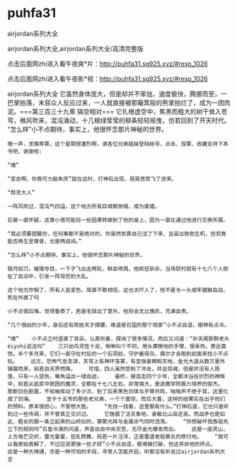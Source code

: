 # puhfa31
airjordan系列大全

airjordan系列大全,airjordan系列大全/高清完整版

点击后面网zhi进入看午夜爽*片：http://puhfa31.sg925.xyz/#resp_1026

点击后面网zhi进入看午夜影*视：http://puhfa31.sg925.xyz/#resp_1026

airjordan系列大全    它虽然身体庞大，但是却并不笨拙，速度极快，腾挪而至，一巴掌拍落，未容众人反应过来，一人就直接被那簸箕般的熊掌拍烂了，成为一团肉泥。===第三百三十九章 隔空相对===    它扎根虚空中，焦黑而粗大的树干耸入苍穹，微风吹来，混沌涌动，十几根绿莹莹的柳条轻轻摇曳，仿若回到了开天时代。    “怎么样”小不点期待，事实上，他很怀念那片神秘的世界。

    嗷一声，求推荐票，这个星期很激烈啊，请各位兄弟姐妹登陆帐号，点击、投票、收藏支持下本书吧，谢谢啦:

    “噗”

    “变态啊，你竟可力敌朱厌”就在这时，打神石出现，晃晃悠悠飞了进来。

    “祭灵大人”

    一阵风吹过，混沌气四溢，这个地方所有巨城都倒塌，成为废墟。

    石昊一直怀疑，这尊小塔可能将一些因果转嫁到了他的身上，因为一直在通过他进行交换所需。

    “我必须要提醒你，任何事都不是绝对的，你虽然依靠自己活了下来，且诞出勃勃生机，但究竟能否再生至尊骨，也是两说间。”

    “怎么样”小不点期待，事实上，他很怀念那片神秘的世界。

    银月如刀，璀璨夺目，一下子飞出去两轮，鲜血喷溅，他疯狂斩杀，当场狈村就有十七八个人倒在了血泊中，引发一阵惊恐的大乱。

    这个地方炸锅了，所有人皆变色，简直不敢相信。这也太吓人了，他不是与一头成年貔貅血战，死在外面了吗

    小不点很后悔，觉得鲁莽了，若是毛球出了意外，他将会无比愧疚，充满自责。

    “几个很凶的少年，身后还有雨姓天才撑腰，难道是石国的那个雨家”小不点自语，眼神有点冷。

    “噗”    小不点立时竖直了耳朵，认真听着，探询了很多情况，而后又问道：“补天阁那群老头éiyohi说法吗”    三只幼鸟灵性十足，啾啾叫个不同，用头摩擦他的手臂，很亲热，表达喜悦。半个多月来，它们一直守在村后的一个石洞前，守护着母鸟，偶尔才会跑到前面来找小不点玩。    远方，恐怖气息澎湃，天穹上有神环笼罩，有至强者睥睨天地，金光大道从数万里外铺展而来，宛若自天界而降。    可惜，四人虽然受到了冲击，并且惊魂，但是并没有人殒落，只有一人受伤，嘴角溢出一缕血迹。    最终，接连走四个少年，全都沐浴在炽烈的神辉中，宛若从岩浆中脱困的魔灵，全都在十七八左右，非常强大，是逐鹿学院极力培养的俊杰。    那断剑在剧震，不知被挥动了多少次，到了后来黑色剑体与手臂共鸣，嗡嗡声不绝于耳，这里化成了剑海。    至于十五爷的那些老兄弟，一个个震惊，而后大喜，这样的结果实在出乎他们的预料。原本很担心，不曾想大胜。    “先找一找看，这里都有什么。”打神石道，它也只是听到过一些传闻，并不曾真正见识过。    它施展了法天象地，身躯比山岳还高，而战矛也是如此，粗长的跟一条立起来的山岭似的，蒙蒙光辉与金属杀气同时浩荡。    “你想破坏我族祖先立下的规则吗”石皇冷漠的问道，声音出自中央天宫，无尽金光爆发而出。    这是一座灵山，上方电芒交织，雷光霍霍，狂乱劈舞，宛若一片汪洋，正是雷道老祖慕炎的修行地。    “我可以看原始真解了，不过应该更强一些才好”小不点自语，极境被打破，但这并非他的终点。    这是一种大神通，亦是一种可怕的手段，寻常人怎能开启，听都没有听说过airjordan系列大全
